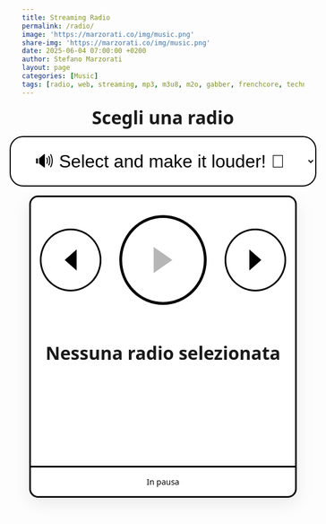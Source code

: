 ```yaml
---
title: Streaming Radio
permalink: /radio/
image: 'https://marzorati.co/img/music.png'
share-img: 'https://marzorati.co/img/music.png'
date: 2025-06-04 07:00:00 +0200
author: Stefano Marzorati
layout: page
categories: [Music]
tags: [radio, web, streaming, mp3, m3u8, m2o, gabber, frenchcore, techno, jazz, pop]
---
```

<style>
:root {
  --border: #000;
  --bg: #fff;
  --font: ui-sans-serif, system-ui, -apple-system, Segoe UI, Roboto, Helvetica, Arial;
}
.radio-wrapper {
  display: flex;
  flex-direction: column;
  align-items: center;
  font-family: var(--font);
  gap: 1rem;
  margin-bottom: 2rem;
  padding: 0 1rem;
}
label[for="radio-select"] {
  font: 700 2rem/1.1 var(--font);
  margin-top: .25rem;
  text-align: center;
}
#radio-select {
  font-size: 2rem;
  padding: .75em 1.2em;
  border: 2px solid #000;
  border-radius: .75em;
  background: var(--bg);
  min-width: 260px;
  max-width: min(90vw, 740px);
  text-align: center;
  outline: none;
}
.player-card {
  width: 100%;
  max-width: 1100px;
  border: 3px solid var(--border);
  border-radius: 1rem;
  background: #fff;
  box-shadow: 0 10px 30px rgba(0,0,0,.08);
  overflow: clip;
}
.player-top {
  display: flex;
  justify-content: center;
  align-items: center;
  gap: 2rem;
  padding: 2rem 1rem 1rem 1rem;
}
#play-pause {
  width: 10rem;
  height: 10rem;
  border: 5px solid var(--border);
  border-radius: 50%;
  background: #fff;
  cursor: pointer;
  transition: .2s;
  display: flex;
  justify-content: center;
  align-items: center;
}
#play-pause:hover:enabled { background: #f3f3f3; transform: translateY(-2px); }
#play-pause:active:enabled { transform: translateY(0); }
#play-pause .icon { width: 5rem; height: 5rem; }
.control-btn {
  width: 7rem;
  height: 7rem;
  border: 3px solid #000;
  border-radius: 50%;
  background: #fff;
  cursor: pointer;
  display: flex;
  justify-content: center;
  align-items: center;
  transition: .2s;
}
.control-btn:hover { background: #f3f3f3; transform: translateY(-1px); }
.control-btn .icon { width: 4rem; height: 4rem; }
.meta {
  text-align: center;
  margin-top: 3rem;
}
.meta .title {
  font-weight: 700;
  font-size: 2rem;
  white-space: nowrap; overflow: hidden; text-overflow: ellipsis;
}
.vis-wrap {
  width: 100%;
  background: #fff;
   /* border-top: 3px solid var(--border); <-- RIMOSSA */
  border-bottom: 3px solid var(--border);
  position: relative;
}
#visualizer {
  width: 100%;
  display: block;
  height: clamp(160px, 33vw, 180px);
}
.vis-overlay {
  position: absolute; inset: 0;
  pointer-events: none;
}
.footer-row {
  display: flex;
  align-items: center;
  justify-content: center;
  padding: 1rem;
}
.now {
  font-size: .9rem;
  color: #000;
}
</style>
<div class="radio-wrapper">
  <label for="radio-select">Scegli una radio</label>
  <select id="radio-select">
    <option value="" disabled selected>🔊 Select and make it louder! 👊</option>
    <option value="https://4c4b867c89244861ac216426883d1ad0.msvdn.net/radiom2o/radiom2o/play1.m3u8">M2O</option>
    <option value="https://22533.live.streamtheworld.com/TLPSTR13.mp3?dist=538_web">538 Top 50</option>
<option value="https://regiocast.streamabc.net/regc-90s90stechno2195701-mp3-192-2408420">90s 90s Techno</option>
<option value="https://techno-revival.stream.laut.fm/techno-revival?ref=web-app&start_time=1759669832984">Techno Revival</option>
<option value="https://vdnvsxa1-4c4b867c89244861ac216426883d1ad0.msvdn.net/webradio/deejaytime/live.m3u8">Deejay Time</option>
<option value="https://4c4b867c89244861ac216426883d1ad0.msvdn.net/radiodeejaybck/radiodeejaybck/play1.m3u8">Radio Deejay</option>
<option value="https://stream.discoradio.radio/audio/disco.stream_aac64/chunklist.m3u8">Disco Radio</option>
<option value="https://4c4b867c89244861ac216426883d1ad0.msvdn.net/radiodeejay30songs/radiodeejay30songs/play1.m3u8">30 Songs - Deejay</option>
    <option value="https://stream.technolovers.fm/gabber">Gabber</option>
<option value="https://audio-edge-3mayu.fra.h.radiomast.io/0cef93cd-5974-43b1-868e-c739e81f4f2b">Happy Hardcore</option>
<option value="https://listen5.myradio24.com/eugenijus">Truckers Rave Radio</option>
    <option value="https://a8.asurahosting.com:7890/radio.mp3">Frenchcore24FM</option>
    <option value="https://regiocast.streamabc.net/regc-80s80smweb2517500-mp3-192-1672667">80s 80s</option>
    <option value="https://altair.streamerr.co:8124/stream">Deep House FM</option>
<option value="https://sh.onweb.gr:7115/;">Venus Radio</option>
    <option value="https://smoothjazz.cdnstream1.com/2585_128.mp3">Smooth Jazz</option>
    <option value="https://ilsole24ore-radio.akamaized.net/hls/live/2035301/radio24/playlist-48000.m3u8">Il Sole 24 ore</option>
  </select>
  <div class="player-card" id="player-card">
    <div class="player-top">
      <button id="prev" class="control-btn" aria-label="Previous">
        <svg class="icon" viewBox="0 0 48 48" fill="currentColor">
          <polygon points="32,10 16,24 32,38"/>
        </svg>
      </button>
      <button id="play-pause" aria-label="Play / Pause" disabled>
        <svg class="icon" viewBox="0 0 48 48" fill="currentColor">
          <polygon points="14,10 34,24 14,38"/>
        </svg>
      </button>
      <button id="next" class="control-btn" aria-label="Next">
        <svg class="icon" viewBox="0 0 48 48" fill="currentColor">
          <polygon points="16,10 32,24 16,38"/>
        </svg>
      </button>
    </div>
    <div class="meta">
      <div class="title" id="station-title">Nessuna radio selezionata</div>
    </div>
    <div class="vis-wrap">
      <canvas id="visualizer"></canvas>
      <div class="vis-overlay"></div>
    </div>
    <div class="footer-row">
      <span class="now" id="now">In pausa</span>
    </div>
  </div>
  <audio id="audio-player" preload="auto" crossorigin="anonymous"></audio>
</div>
<script src="https://cdn.jsdelivr.net/npm/hls.js@latest"></script>
<script>
(() => {
  const audio = document.getElementById('audio-player');
  const selector = document.getElementById('radio-select');
  const playBtn = document.getElementById('play-pause');
  const prevBtn = document.getElementById('prev');
  const nextBtn = document.getElementById('next');
  const titleEl = document.getElementById('station-title');
  const nowEl = document.getElementById('now');
  const canvas = document.getElementById('visualizer');
  const ctx = canvas.getContext('2d');
  let hls = null;
  let audioCtx, analyser, source, dataArray;
  let isPlaying = false;
  const stations = Array.from(selector.options).map(o => ({url: o.value, name: o.text}));
  let currentIndex = -1;
  function resizeCanvas() { canvas.width = canvas.clientWidth; canvas.height = canvas.clientHeight; }
  window.addEventListener('resize', resizeCanvas);
  resizeCanvas();
  function setPlayIcon(playing) {
    playBtn.innerHTML = playing
      ? '<svg class="icon" viewBox="0 0 48 48"><rect x="12" y="8" width="8" height="32"/><rect x="28" y="8" width="8" height="32"/></svg>'
      : '<svg class="icon" viewBox="0 0 48 48"><polygon points="14,10 34,24 14,38"/></svg>';
  }
  function setupVisualizer() {
    if (audioCtx) return;
    audioCtx = new (window.AudioContext || window.webkitAudioContext)();
    source = audioCtx.createMediaElementSource(audio);
    analyser = audioCtx.createAnalyser();
    source.connect(analyser);
    analyser.connect(audioCtx.destination);
    analyser.fftSize = 256;
    dataArray = new Uint8Array(analyser.frequencyBinCount);
    draw();
  }
  function draw() {
    requestAnimationFrame(draw);
    if (!analyser) return;
    analyser.getByteFrequencyData(dataArray);
    ctx.fillStyle = '#fff';
    ctx.fillRect(0, 0, canvas.width, canvas.height);
    const barWidth = (canvas.width / dataArray.length) * 2.5;
    let x = 0;
    for (let i = 0; i < dataArray.length; i++) {
      const barHeight = dataArray[i] / 2;
      ctx.fillStyle = '#000';
      ctx.fillRect(x, canvas.height - barHeight, barWidth, barHeight);
      x += barWidth + 1;
    }
  }
  function loadStream(index) {
    if (index < 0 || index >= stations.length) return;
    currentIndex = index;
    const {url, name} = stations[index];
    if (hls) { hls.destroy(); hls = null; }
    audio.pause(); audio.src = '';
    setPlayIcon(false); playBtn.disabled = true;
    nowEl.textContent = 'Connessione…';
    titleEl.textContent = name;

    const play = () => {
      audio.play().then(() => {
        playBtn.disabled = false;
        setPlayIcon(true);
        isPlaying = true;
        nowEl.textContent = 'In riproduzione';
        setupVisualizer();
      }).catch((err) => {
        console.log('Errore durante la riproduzione:', err);
        nowEl.textContent = 'Errore, ritento...';
        setTimeout(() => loadStream(currentIndex), 2000);
      });
    };

    if (/\.m3u8($|\?)/i.test(url) && window.Hls && Hls.isSupported()) {
      hls = new Hls({
        maxBufferLength: 60,
        maxMaxBufferLength: 120,
        maxBufferSize: 60 * 1000 * 1000,
      });
      hls.loadSource(url);
      hls.attachMedia(audio);
      hls.on(Hls.Events.MANIFEST_PARSED, play);
      hls.on(Hls.Events.ERROR, (event, data) => {
        if (data.fatal) {
          switch (data.type) {
            case Hls.ErrorTypes.NETWORK_ERROR:
              console.log('Errore di rete, tentativo di riconnessione...');
              hls.startLoad();
              break;
            case Hls.ErrorTypes.MEDIA_ERROR:
              console.log('Errore media, tentativo di recupero...');
              hls.recoverMediaError();
              break;
            default:
              console.log('Errore non recuperabile:', data);
              hls.destroy();
              loadStream(currentIndex);
              break;
          }
        }
      });
    } else {
      audio.src = url;
      play();
    }
  }

  // Gestione errori audio generici
  audio.addEventListener('error', () => {
    console.log('Errore nell\'audio, tentativo di riconnessione...');
    nowEl.textContent = 'Errore, riconnessione...';
    setTimeout(() => {
      loadStream(currentIndex);
    }, 2000);
  });

  // Gestione ripresa dopo pausa
  audio.addEventListener('play', () => {
    if (navigator.onLine) {
      nowEl.textContent = 'In riproduzione';
      setPlayIcon(true);
      isPlaying = true;
    } else {
      nowEl.textContent = 'Nessuna connessione di rete';
      audio.pause();
      setPlayIcon(false);
    }
  });

  audio.addEventListener('pause', () => {
    setPlayIcon(false);
    nowEl.textContent = 'In pausa';
  });

  // Gestione eventi rete
  window.addEventListener('online', () => {
    if (!audio.src || audio.paused) return;
    nowEl.textContent = 'Riconnessione...';
    loadStream(currentIndex);
  });

  window.addEventListener('offline', () => {
    nowEl.textContent = 'Offline';
    audio.pause();
    setPlayIcon(false);
  });

  selector.addEventListener('change', () => { const i = selector.selectedIndex; if (i > 0) loadStream(i); });
  playBtn.addEventListener('click', () => {
    if (!audio.src) return;
    if (audio.paused) { audio.play(); setPlayIcon(true); nowEl.textContent = 'In riproduzione'; }
    else { audio.pause(); }
  });
  prevBtn.addEventListener('click', () => { if (currentIndex > 1) loadStream(currentIndex - 1); });
  nextBtn.addEventListener('click', () => { if (currentIndex < stations.length - 1) loadStream(currentIndex + 1); });
})();
</script>